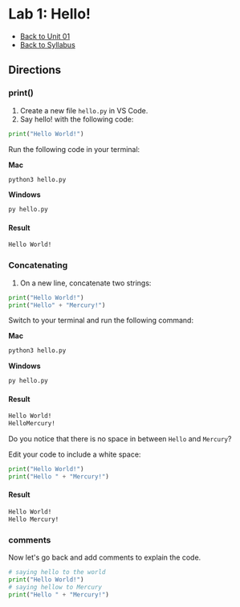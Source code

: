 # Lab 1: Hello!
- [Back to Unit 01](../units/unit-1.md)
- [Back to Syllabus](https://github.com/PdxCodeGuild/IntroToProgramming#top)

## Directions


### print()

1. Create a new file `hello.py` in VS Code.
2. Say hello! with the following code:


```python
print("Hello World!")
```
Run the following code in your terminal:

**Mac**
```bash
python3 hello.py
```

**Windows**
```bash
py hello.py
```
#### Result

```bash
Hello World!
```

### Concatenating

1. On a new line, concatenate two strings:

```python
print("Hello World!")
print("Hello" + "Mercury!")
```

Switch to your terminal and run the following command:

**Mac**
```bash
python3 hello.py
```
**Windows**
```bash
py hello.py
```

#### Result

```bash
Hello World!
HelloMercury!
```

Do you notice that there is no space in between `Hello` and `Mercury`?

Edit your code to include a white space:
```python
print("Hello World!")
print("Hello " + "Mercury!")
```

#### Result

```bash
Hello World!
Hello Mercury!
```

### comments
Now let's go back and add comments to explain the code.

```python
# saying hello to the world
print("Hello World!")
# saying hellow to Mercury
print("Hello " + "Mercury!")
```